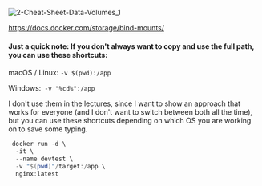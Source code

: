 ![2-Cheat-Sheet-Data-Volumes_1](https://user-images.githubusercontent.com/12442613/178248393-82e3a79f-11b5-4e2f-955d-60df24d00477.jpg)

https://docs.docker.com/storage/bind-mounts/

#### Just a quick note: If you don't always want to copy and use the full path, you can use these shortcuts:

macOS / Linux: `-v $(pwd):/app`

Windows:` -v "%cd%":/app`

I don't use them in the lectures, since I want to show an approach that works for everyone (and I don't want to switch between both all the time), but you can use these shortcuts depending on which OS you are working on to save some typing.

```powershell
 docker run -d \
  -it \
  --name devtest \
  -v "$(pwd)"/target:/app \
  nginx:latest
  
 ```



